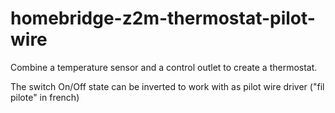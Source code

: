 # homebridge-z2m-thermostat-pilot-wire

Combine a temperature sensor and a control outlet to create a thermostat.

The switch On/Off state can be inverted to work with as pilot wire driver ("fil pilote" in french)

